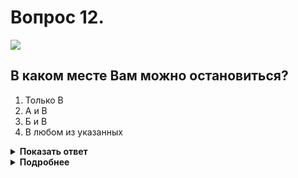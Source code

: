 # Вопрос 12.

![](https://s.drom.ru/i24228/pdd/tickets/2016/1543885109.jpg)

## В каком месте Вам можно остановиться?

1. Только В
2. А и В
3. Б и В
4. В любом из указанных

<details>
<summary><b>Показать ответ</b></summary>
Правильный ответ: 1
</details>
<details>
<summary><b>Подробнее</b></summary>
Вне населённого пункта остановка, стоянка разрешается только на правой стороне дороги - на обочине, а при её отсутствии - у края проезжей части. Вы правильно поступите, если совершите остановку в месте «В».
(Пункт 12.1 ПДД)
</details>
